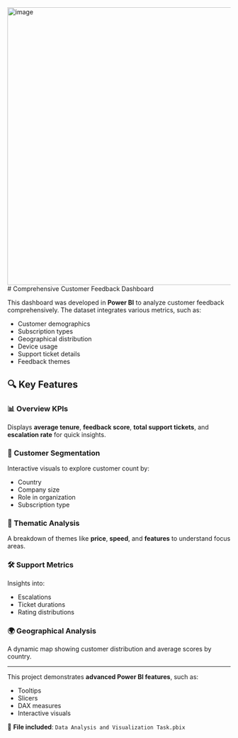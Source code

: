 <img width="1063" height="626" alt="image" src="https://github.com/user-attachments/assets/8c9fa32a-780c-45a8-b466-8eaabbc529d4" />
# Comprehensive Customer Feedback Dashboard

This dashboard was developed in **Power BI** to analyze customer feedback comprehensively. The dataset integrates various metrics, such as:

- Customer demographics  
- Subscription types  
- Geographical distribution  
- Device usage  
- Support ticket details  
- Feedback themes  

## 🔍 Key Features

### 📊 Overview KPIs
Displays **average tenure**, **feedback score**, **total support tickets**, and **escalation rate** for quick insights.

### 👥 Customer Segmentation
Interactive visuals to explore customer count by:
- Country
- Company size
- Role in organization
- Subscription type

### 💬 Thematic Analysis
A breakdown of themes like **price**, **speed**, and **features** to understand focus areas.

### 🛠️ Support Metrics
Insights into:
- Escalations
- Ticket durations
- Rating distributions

### 🌍 Geographical Analysis
A dynamic map showing customer distribution and average scores by country.

---

This project demonstrates **advanced Power BI features**, such as:
- Tooltips
- Slicers
- DAX measures
- Interactive visuals

📁 **File included**: `Data Analysis and Visualization Task.pbix`
